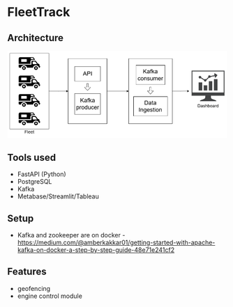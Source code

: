 # FleetTrack

## Architecture

![](./assets/FleetTrack.png)

## Tools used

- FastAPI (Python)
- PostgreSQL
- Kafka
- Metabase/Streamlit/Tableau

## Setup

- Kafka and zookeeper are on docker - https://medium.com/@amberkakkar01/getting-started-with-apache-kafka-on-docker-a-step-by-step-guide-48e71e241cf2

## Features

- geofencing
- engine control module